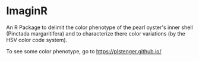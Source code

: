 # ImaginR
An R Package to delimit the color phenotype of the pearl oyster's inner shell (Pinctada margaritifera) and to characterize there color variations (by the HSV color code system).

To see some color phenotype, go to https://plstenger.github.io/
